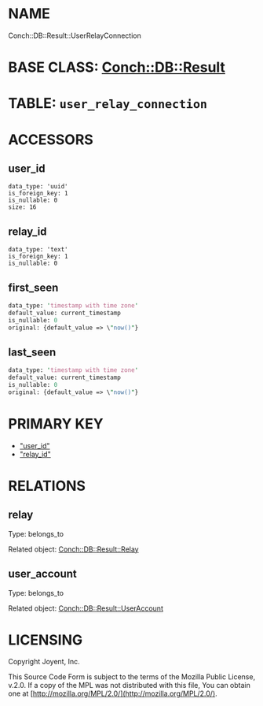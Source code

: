 # NAME

Conch::DB::Result::UserRelayConnection

# BASE CLASS: [Conch::DB::Result](/modules/Conch::DB::Result)

# TABLE: `user_relay_connection`

# ACCESSORS

## user\_id

```
data_type: 'uuid'
is_foreign_key: 1
is_nullable: 0
size: 16
```

## relay\_id

```
data_type: 'text'
is_foreign_key: 1
is_nullable: 0
```

## first\_seen

```perl
data_type: 'timestamp with time zone'
default_value: current_timestamp
is_nullable: 0
original: {default_value => \"now()"}
```

## last\_seen

```perl
data_type: 'timestamp with time zone'
default_value: current_timestamp
is_nullable: 0
original: {default_value => \"now()"}
```

# PRIMARY KEY

- ["user\_id"](#user_id)
- ["relay\_id"](#relay_id)

# RELATIONS

## relay

Type: belongs\_to

Related object: [Conch::DB::Result::Relay](/modules/Conch::DB::Result::Relay)

## user\_account

Type: belongs\_to

Related object: [Conch::DB::Result::UserAccount](/modules/Conch::DB::Result::UserAccount)

# LICENSING

Copyright Joyent, Inc.

This Source Code Form is subject to the terms of the Mozilla Public License,
v.2.0. If a copy of the MPL was not distributed with this file, You can obtain
one at [http://mozilla.org/MPL/2.0/](http://mozilla.org/MPL/2.0/).
